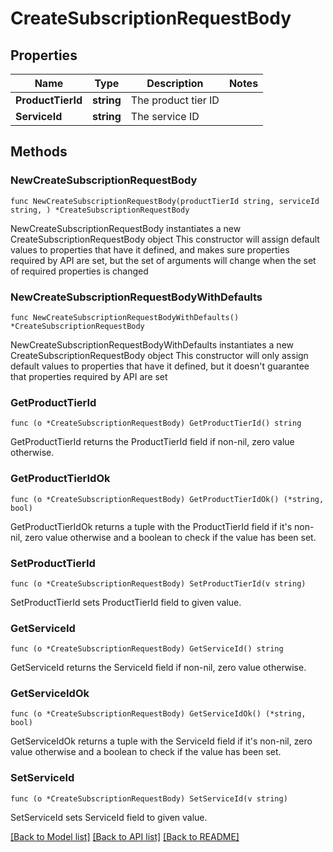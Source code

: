# CreateSubscriptionRequestBody

## Properties

Name | Type | Description | Notes
------------ | ------------- | ------------- | -------------
**ProductTierId** | **string** | The product tier ID | 
**ServiceId** | **string** | The service ID | 

## Methods

### NewCreateSubscriptionRequestBody

`func NewCreateSubscriptionRequestBody(productTierId string, serviceId string, ) *CreateSubscriptionRequestBody`

NewCreateSubscriptionRequestBody instantiates a new CreateSubscriptionRequestBody object
This constructor will assign default values to properties that have it defined,
and makes sure properties required by API are set, but the set of arguments
will change when the set of required properties is changed

### NewCreateSubscriptionRequestBodyWithDefaults

`func NewCreateSubscriptionRequestBodyWithDefaults() *CreateSubscriptionRequestBody`

NewCreateSubscriptionRequestBodyWithDefaults instantiates a new CreateSubscriptionRequestBody object
This constructor will only assign default values to properties that have it defined,
but it doesn't guarantee that properties required by API are set

### GetProductTierId

`func (o *CreateSubscriptionRequestBody) GetProductTierId() string`

GetProductTierId returns the ProductTierId field if non-nil, zero value otherwise.

### GetProductTierIdOk

`func (o *CreateSubscriptionRequestBody) GetProductTierIdOk() (*string, bool)`

GetProductTierIdOk returns a tuple with the ProductTierId field if it's non-nil, zero value otherwise
and a boolean to check if the value has been set.

### SetProductTierId

`func (o *CreateSubscriptionRequestBody) SetProductTierId(v string)`

SetProductTierId sets ProductTierId field to given value.


### GetServiceId

`func (o *CreateSubscriptionRequestBody) GetServiceId() string`

GetServiceId returns the ServiceId field if non-nil, zero value otherwise.

### GetServiceIdOk

`func (o *CreateSubscriptionRequestBody) GetServiceIdOk() (*string, bool)`

GetServiceIdOk returns a tuple with the ServiceId field if it's non-nil, zero value otherwise
and a boolean to check if the value has been set.

### SetServiceId

`func (o *CreateSubscriptionRequestBody) SetServiceId(v string)`

SetServiceId sets ServiceId field to given value.



[[Back to Model list]](../README.md#documentation-for-models) [[Back to API list]](../README.md#documentation-for-api-endpoints) [[Back to README]](../README.md)


